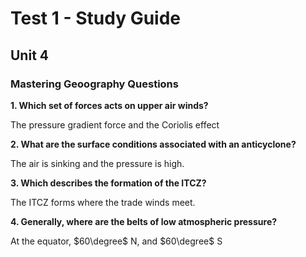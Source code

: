 # Test 1 - Study Guide

## Unit 4
### Mastering Geoography Questions


**1. Which set of forces acts on upper air winds?**

The pressure gradient force and the Coriolis effect


**2. What are the surface conditions associated with an anticyclone?**

The air is sinking and the pressure is high.


**3. Which describes the formation of the ITCZ?**

The ITCZ forms where the trade winds meet.


**4. Generally, where are the belts of low atmospheric pressure?**

At the equator, $60\degree$ N, and $60\degree$ S

